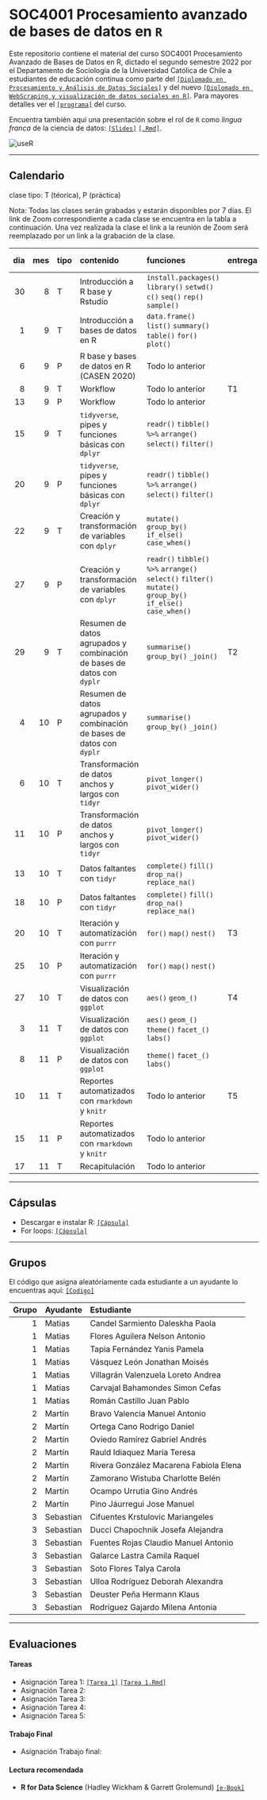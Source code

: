 # SOC4001 Procesamiento avanzado de bases de datos en `R`
Este repositorio contiene el material del curso SOC4001 Procesamiento Avanzado de Bases de Datos en R, dictado el segundo semestre 2022 por el Departamento de Sociología de la Universidad Católica de Chile a estudiantes de educación continua como parte del [`[Diplomado en Procesamiento y Análisis de Datos Sociales]`](https://educacioncontinua.uc.cl/41343-ficha-diplomado-en-procesamiento-y-analisis-de-datos-sociales) y del nuevo [`[Diplomado en WebScraping y visualización de datos sociales en R]`](https://educacioncontinua.uc.cl/43873-ficha-diplomado-en-webscraping-y-visualizacion-de-datos-sociales-en-r). Para mayores detalles ver el [`[programa]`](files/syllabus_soc4001.pdf) del curso.

Encuentra también aquí una presentación sobre el rol de `R` como *lingua franca* de la ciencia de datos: [`[Slides]`](https://mebucca.github.io/dar_soc4001/slides/presentation/presentation#1) [`[.Rmd]`](slides/presentation/presentation.Rmd). 


![useR](files/useR.png)

---
## Calendario

clase tipo: T (téorica), P (práctica)

Nota: Todas las clases serán grabadas y estarán disponibles por 7 días. El link de Zoom correspondiente a cada clase se encuentra en la tabla a continuación. Una vez realizada la clase el link a la reunión de Zoom será reemplazado por un link a la grabación de la clase. 

| dia  | mes  | tipo  | contenido                                                               | funciones                                                                                                       | entrega  | link/grabación zoom                                                                                | material                                                                                                                                                                                                                                     |
| ---: | ---: | :---- | :---------------------------------------------------------------------- | :-------------------------------------------------------------------------------------------------------------- | :------- | :-----------------------------------------------                                                   | :--------------------------- 
| 30   | 8    | T     | Introducción a R base y Rstudio                                              | `install.packages()` `library()` `setwd()` `c()` `seq()` `rep()` `sample()`                                     |          | [`[Todos]`](https://puc.zoom.us/rec/play/xJoO0RWMrmxX_OrQ6ow0_JTPp2Ybjmqct6qI0IB6_qxeg9P1Ccb6PiXT1NfA2eclj1rN4X9-fi8b7gwf.l4N-2FW3pJ87Geui?continueMode=true&_x_zm_rtaid=lXAg96GJSaGCfp7jdyGJGQ.1661955083378.8d2340f17a2904f095e8be692b22ab9b&_x_zm_rhtaid=109)                                                                                      | [`[Slides]`](https://mebucca.github.io/dar_soc4001/slides/class_1/class_1#1) [`[.Rmd]`](slides/class_1/class_1.Rmd)                                                                                                                          |
| 1    | 9    | T     | Introducción a bases de datos en R                                      | `data.frame()` `list()` `summary()` `table()` `for()` `plot()`                                                  |          | [`[Todos]`](https://puc.zoom.us/rec/play/esgn-jJ1E7FL7qcrDARO6cI3xog-vk-kc3HvG4Za-h95Ewh3-SyO_rNJSuUprUiCFVSq0PTYvge5xLFk.6Bqxe-J9VA4Mf0sf?continueMode=true&_x_zm_rtaid=pOYnpNx6SEi2Jy4_7YVm8A.1662124066643.7480cd2fcf7623e622a0d86260c135ca&_x_zm_rhtaid=471)                                                                                      | [`[Slides]`](https://mebucca.github.io/dar_soc4001/slides/class_2/class_2#1) [`[.Rmd]`](slides/class_2/class_2.Rmd)                                                                                                                          |
| 6    | 9    | P     | R base y bases de datos en R (CASEN 2020)                         | Todo lo anterior                                             |          | [`[G1]`](https://puc.zoom.us/rec/share/QVlftzZIJRGn6QhvtEPn9zULnGVlbbHOV6hRUAjM9dEYWULs5ytwtyJuNxYXaM7V.rq32AtbX0jj-Ru1w)   [`[G2]`](https://puc.zoom.us/j/82888550392) [`[G3]`](https://puc.zoom.us/j/86505510028?pwd=QURDejdaTThybzhnM1JGR1lRNDE4dz09)                                                              | [`[RScript]`](slides/class_3/class_3.R)  [`[Casen2020]`](http://observatorio.ministeriodesarrollosocial.gob.cl/encuesta-casen-en-pandemia-2020)                                                                                              |
| 8    | 9    | T     | Workflow                                                               | Todo lo anterior                                                                                                | T1       | [`[Todos]`](https://puc.zoom.us/rec/play/fUQOBpgaR8JfX1kqttpQbGzR3jBz2Oa0uKB7lfOwAbA83nyuxjckUT48siaxA2F464Y7fgQg6RwDkI43.ZcWPJmOJw4bhGAo9?continueMode=true&_x_zm_rtaid=v56x1NU5RlSztPdY8xbS8A.1663071028373.4aafa3b6093865e56601934df6224d1c&_x_zm_rhtaid=314)                                                                                      | [`[Archivos]`](slides/class_4/workflow.zip)                                                                                                                                                                                                     |
| 13    | 9    | P     | Workflow                                                                | Todo lo anterior                                                                                                |          | [`[G1]`](https://puc.zoom.us/j/88646807675?pwd=bW91bGlZMTU0S2hpU2MxYk9yRldHdz09) [`[G2]`](https://puc.zoom.us/j/88268681379) [`[G3]`](https://puc.zoom.us/j/86562029910)                                                                   | [`[Archivos]`](slides/class_4/workflow_ta.zip)                                                                                                                                                                                                  |
| 15   | 9    | T     | `tidyverse`, pipes y funciones básicas con `dplyr`                      | `readr()` `tibble()` `%>%` `arrange()` `select()` `filter()`                                                    |          | [`[Todos]`](https://puc.zoom.us/j/81586534478?pwd=Q2Zhc3Ztb080eTN6UXpnQjZ1K1NHQT09)                                                                                      | [`[Slides]`](https://mebucca.github.io/dar_soc4001/slides/class_5/class_5#1) [`[.Rmd]`](slides/class_5/class_5.Rmd)                                                                                                                          |
| 20   | 9    | P     | `tidyverse`, pipes y funciones básicas con `dplyr`                      | `readr()` `tibble()` `%>%` `arrange()` `select()` `filter()`                                                    |          | [`[Todos]`](https://puc.zoom.us/j/81586534478?pwd=Q2Zhc3Ztb080eTN6UXpnQjZ1K1NHQT09)                                                                                      | [`[Slides]`](https://mebucca.github.io/dar_soc4001/slides/class_5/class_5#1) [`[.Rmd]`](slides/class_5/class_5.Rmd)                                                                                                                          |
| 22   | 9    | T     | Creación y transformación de variables con `dplyr`                      | `mutate()` `group_by()` `if_else()` `case_when()`                                                               |          | [`[Todos]`](https://puc.zoom.us/j/81586534478?pwd=Q2Zhc3Ztb080eTN6UXpnQjZ1K1NHQT09)                                                                                      | [`[Slides]`](https://mebucca.github.io/dar_soc4001/slides/class_6/class_6#1) [`[.Rmd]`](slides/class_6/class_6.Rmd)                                                                                                                          |
| 27   | 9    | P     | Creación y transformación de variables con `dplyr`                      | `readr()` `tibble()` `%>%` `arrange()` `select()` `filter()` `mutate()` `group_by()` `if_else()` `case_when()`  |          | [`[G1]`](https://puc.zoom.us/j/88646807675?pwd=bW91bGlZMTU0S2hpU2MxYk9yRldHdz09) [`[G2]`](https://puc.zoom.us/j/88268681379) [`[G3]`]()                                                                   | [`[RScript]`](slides/class_6/class_6.R) [`[Data]`](https://github.com/mebucca/dar_soc4001/blob/master/slides/class_6/sample_casen2017.csv)                                                                                                   |
| 29   | 9    | T     | Resumen de datos agrupados y combinación de bases de datos con `dyplr`  | `summarise()` `group_by()` `_join()`                                                                            | T2       | [`[Todos]`](https://puc.zoom.us/j/81586534478?pwd=Q2Zhc3Ztb080eTN6UXpnQjZ1K1NHQT09)                                                                                      | [`[Slides]`](https://mebucca.github.io/dar_soc4001/slides/class_7/class_7#1) [`[.Rmd]`](slides/class_7/class_7.Rmd)                                                                                                                          |
| 4   | 10    | P     | Resumen de datos agrupados y combinación de bases de datos con `dyplr`  | `summarise()` `group_by()` `_join()`                                                                            |          | [`[G1]`](https://puc.zoom.us/j/88646807675?pwd=bW91bGlZMTU0S2hpU2MxYk9yRldHdz09) [`[G2]`](https://puc.zoom.us/j/88268681379) [`[G3]`]()                                  | [`[RScript]`](slides/class_7/class_7.R) [`[Data]`](https://github.com/mebucca/dar_soc4001/blob/master/slides/class_6/sample_casen2017.csv)                                                                                                   |
| 6    | 10   | T     | Transformación de datos anchos y largos con `tidyr`                     | `pivot_longer()` `pivot_wider()`                                                                                |          | [`[Todos]`](https://puc.zoom.us/j/81586534478?pwd=Q2Zhc3Ztb080eTN6UXpnQjZ1K1NHQT09)                                                                                      | [`[Slides]`](https://mebucca.github.io/dar_soc4001/slides/class_9/class_9#1) [`[.Rmd]`](slides/class_9/class_9.Rmd)                                                                                                                          |
| 11    | 10   | P     | Transformación de datos anchos y largos con `tidyr`                     | `pivot_longer()` `pivot_wider()`                                                                                |          | [`[G1]`](https://puc.zoom.us/j/88646807675?pwd=bW91bGlZMTU0S2hpU2MxYk9yRldHdz09) [`[G2]`](https://puc.zoom.us/j/88268681379) [`[G3]`]() | [`[Ejercicio]`](https://mebucca.github.io/dar_soc4001/slides/class_9/ejercicio_practico#1)                                                                                                                                                   |
| 13   | 10   | T     | Datos faltantes con `tidyr`                                             | `complete()` `fill()` `drop_na()` `replace_na()`                                                                |          | [`[Todos]`](https://puc.zoom.us/j/81586534478?pwd=Q2Zhc3Ztb080eTN6UXpnQjZ1K1NHQT09)                                                                                      | [`[Slides]`](https://mebucca.github.io/dar_soc4001/slides/class_10/class_10#1) [`[.Rmd]`](slides/class_10/class_10.Rmd) [`[RScript]`](slides/class_10/class_10.R)                                                                            |
| 18   | 10   | P     | Datos faltantes con `tidyr`                                             | `complete()` `fill()` `drop_na()` `replace_na()`                                                                |          | [`[G1]`](https://puc.zoom.us/j/88646807675?pwd=bW91bGlZMTU0S2hpU2MxYk9yRldHdz09) [`[G2]`](https://puc.zoom.us/j/88268681379) [`[G3]`]()                                                                              | [`[Ejercicio]`](https://mebucca.github.io/dar_soc4001/slides/class_10/ejercicio_practico#1)                                                                                                                                                  |
| 20   | 10  | T     | Iteración y automatización con `purrr`                                  | `for()` `map()` `nest()`                                                                                        | T3       | [`[Todos]`](https://puc.zoom.us/j/81586534478?pwd=Q2Zhc3Ztb080eTN6UXpnQjZ1K1NHQT09)                                                                                      | [`[Slides]`](https://mebucca.github.io/dar_soc4001/slides/class_13/class_13#1) [`[.Rmd]`](slides/class_13/class_13.Rmd)                                                                                                                      |
| 25    | 10   | P     | Iteración y automatización con `purrr`                                  | `for()` `map()` `nest()`                                                                                        |          | [`[G1]`](https://puc.zoom.us/j/88646807675?pwd=bW91bGlZMTU0S2hpU2MxYk9yRldHdz09) [`[G2]`](https://puc.zoom.us/j/88268681379) [`[G3]`]()                                                                   | [`[Ejercicio]`](https://mebucca.github.io/dar_soc4001/slides/class_13/ejercicio_practico#1)                                                                                                                                                  |
| 27   | 10   | T     | Visualización de datos con `ggplot`                                     | `aes()` `geom_()`                                                                                               | T4       | [`[Todos]`](https://puc.zoom.us/j/81586534478?pwd=Q2Zhc3Ztb080eTN6UXpnQjZ1K1NHQT09)                                                                                      | [`[Slides]`](https://mebucca.github.io/dar_soc4001/slides/class_11/class_11#1) [`[.Rmd]`](slides/class_11/class_11.Rmd) [`[RScript]`](slides/class_11/class_11.R)                                                                            |
| 3   | 11   | T     | Visualización de datos con `ggplot`                                     | `aes()` `geom_()` `theme()` `facet_()` `labs()`                                                                 |          | [`[Todos]`](https://puc.zoom.us/j/81586534478?pwd=Q2Zhc3Ztb080eTN6UXpnQjZ1K1NHQT09)                                                                                      | [`[Slides]`](https://mebucca.github.io/dar_soc4001/slides/class_12/class_12#1) [`[.Rmd]`](slides/class_12/class_12.Rmd)                                                                                                                      |
| 8   | 11   | P     | Visualización de datos con `ggplot`                                     | `theme()` `facet_()` `labs()`                                                                                   |          | [`[G1]`](https://puc.zoom.us/j/88646807675?pwd=bW91bGlZMTU0S2hpU2MxYk9yRldHdz09) [`[G2]`](https://puc.zoom.us/j/88268681379) [`[G3]`]()                                                                   | [`[Ejercicio]`](https://mebucca.github.io/dar_soc4001/slides/class_11/ejercicio_practico#1)                                                                                                                                                  |
| 10    | 11   | T     | Reportes automatizados con `rmarkdown` y `knitr`                        | Todo lo anterior                                                                                                | T5       | [`[Todos]`](https://puc.zoom.us/j/81586534478?pwd=Q2Zhc3Ztb080eTN6UXpnQjZ1K1NHQT09)                                                                                      | [`[Slides]`](https://mebucca.github.io/dar_soc4001/slides/class_15/class_15#1) [`[.Rmd]`](slides/class_15/class_15.Rmd) [`[Template.Rmd]`](slides/class_15/class_15_template.Rmd)  [`[Template.pdf]`](slides/class_15/class_15_template.pdf) |
| 15   | 11   | P     | Reportes automatizados con `rmarkdown` y `knitr`                        | Todo lo anterior                                                                                                |          | [`[G1]`](https://puc.zoom.us/j/88646807675?pwd=bW91bGlZMTU0S2hpU2MxYk9yRldHdz09) [`[G2]`](https://puc.zoom.us/j/88268681379)    [`[G3]`](h)                                                                          | [`[Ejercicio]`](slides/class_15/ejercicio_practico.pdf)[`[Datos]`](slides/class_4/workflow/data/ESS8_subset.dta)                                                                                                                             |
| 17   | 11   | T     | Recapitulación                                                          | Todo lo anterior                                                                                                |          | [`[Todos]`](https://puc.zoom.us/j/81586534478?pwd=Q2Zhc3Ztb080eTN6UXpnQjZ1K1NHQT09)                                                                                      | [`[Archivos]`](slides/class_16/workflow_adv.zip)                                                                                                                                                                                             |


---

## Cápsulas

- Descargar e instalar R: [`[Cápsula]`](https://www.youtube.com/watch?v=805yKZSQaj8)
- For loops: [`[Cápsula]`](https://www.youtube.com/watch?v=Jg473dyiahY)

---

## Grupos

El código que asigna aleatóriamente cada estudiante a un ayudante lo encuentras aquí: [`[Codigo]`](files/student2ta.R)

| Grupo|Ayudante  |Estudiante                             |
|-----:|:---------|:--------------------------------------|
|     1|Matias    |Candel Sarmiento Daleskha Paola        |
|     1|Matias    |Flores Aguilera Nelson Antonio         |
|     1|Matias    |Tapia Fernández Yanis Pamela           |
|     1|Matias    |Vásquez León Jonathan Moisés           |
|     1|Matias    |Villagrán Valenzuela Loreto Andrea     |
|     1|Matias    |Carvajal Bahamondes Simon Cefas        |
|     1|Matias    |Román Castillo Juan Pablo              |
|     2|Martín    |Bravo Valencia Manuel Antonio          |
|     2|Martín    |Ortega Cano Rodrigo Daniel             |
|     2|Martín    |Oviedo Ramírez Gabriel Andrés          |
|     2|Martín    |Rauld Idiaquez María Teresa            |
|     2|Martín    |Rivera González Macarena Fabiola Elena |
|     2|Martín    |Zamorano Wistuba Charlotte Belén       |
|     2|Martín    |Ocampo Urrutia Gino Andrés             |
|     2|Martín    |Pino Jáurregui Jose Manuel             |
|     3|Sebastian |Cifuentes Krstulovic Mariangeles       |
|     3|Sebastian |Ducci Chapochnik Josefa Alejandra      |
|     3|Sebastian |Fuentes Rojas Claudio Manuel Antonio   |
|     3|Sebastian |Galarce Lastra Camila Raquel           |
|     3|Sebastian |Soto Flores Talya Carola               |
|     3|Sebastian |Ulloa Rodríguez Deborah Alexandra      |
|     3|Sebastian |Deuster Peña Hermann Klaus             |
|     3|Sebastian |Rodriguez Gajardo Milena Antonia       |


---

## Evaluaciones 

#### Tareas 

- Asignación Tarea 1: [`[Tarea 1]`](homework/t_1.pdf) [`[Tarea 1.Rmd]`](homework/t_1.Rmd)
- Asignación Tarea 2: 
- Asignación Tarea 3: 
- Asignación Tarea 4: 
- Asignación Tarea 5: 


#### Trabajo Final

- Asignación Trabajo final: 



#### Lectura recomendada

- **R for Data Science** (Hadley Wickham & Garrett Grolemund) [`[e-Book]`](https://r4ds.had.co.nz/)



